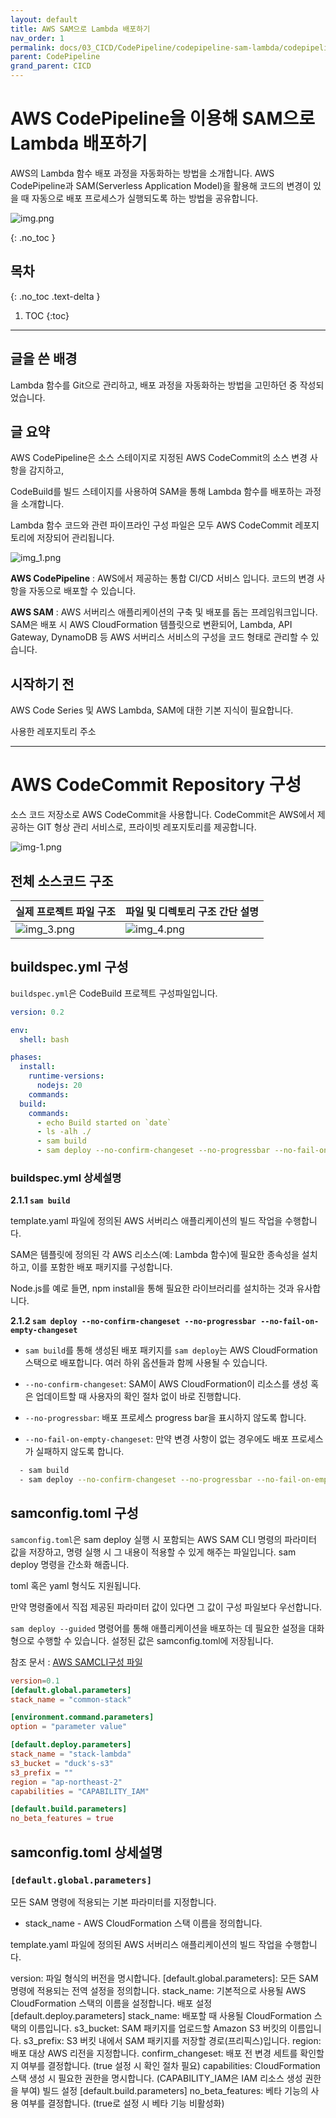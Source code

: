 ```yaml
---
layout: default
title: AWS SAM으로 Lambda 배포하기
nav_order: 1
permalink: docs/03_CICD/CodePipeline/codepipeline-sam-lambda/codepipeline-sam-lambda
parent: CodePipeline
grand_parent: CICD
---
```


# AWS CodePipeline을 이용해 SAM으로 Lambda 배포하기

AWS의 Lambda 함수 배포 과정을 자동화하는 방법을 소개합니다. 
AWS CodePipeline과 SAM(Serverless Application Model)을 활용해 
코드의 변경이 있을 때 자동으로 배포 프로세스가 실행되도록 하는 방법을 공유합니다.

![img.png](img.png)

{: .no_toc }

## 목차
{: .no_toc .text-delta }

1. TOC
{:toc}

---

## 글을 쓴 배경

Lambda 함수를 Git으로 관리하고, 배포 과정을 자동화하는 방법을 고민하던 중 작성되었습니다.

## 글 요약

AWS CodePipeline은 소스 스테이지로 지정된 AWS CodeCommit의 소스 변경 사항을 감지하고,

CodeBuild를 빌드 스테이지를 사용하여 SAM을 통해 Lambda 함수를 배포하는 과정을 소개합니다.

Lambda 함수 코드와 관련 파이프라인 구성 파일은 모두 AWS CodeCommit 레포지토리에 저장되어 관리됩니다.

![img_1.png](img_1.png)

**AWS CodePipeline** : AWS에서 제공하는 통합 CI/CD 서비스 입니다. 코드의 변경 사항을 자동으로 배포할 수 있습니다.

**AWS SAM** : AWS 서버리스 애플리케이션의 구축 및 배포를 돕는 프레임워크입니다. SAM은 배포 시 AWS CloudFormation 템플릿으로 변환되어, Lambda, API Gateway, DynamoDB 등 AWS 서버리스 서비스의 구성을 코드 형태로 관리할 수 있습니다.

## 시작하기 전

AWS Code Series 및 AWS Lambda, SAM에 대한 기본 지식이 필요합니다.

사용한 레포지토리 주소 

---

# AWS CodeCommit Repository 구성

소스 코드 저장소로 AWS CodeCommit을 사용합니다. 
CodeCommit은 AWS에서 제공하는 GIT 형상 관리 서비스로, 프라이빗 레포지토리를 제공합니다.

![img-1.png](img-1.png)

## 전체 소스코드 구조

| 실제 프로젝트 파일 구조 | 파일 및 디렉토리 구조 간단 설명      |
|-|-------------------------|
|![img_3.png](img_3.png)| ![img_4.png](img_4.png) |


## buildspec.yml 구성

`buildspec.yml`은 CodeBuild 프로젝트 구성파일입니다.

```yaml
version: 0.2

env:
  shell: bash

phases:
  install:
    runtime-versions:
      nodejs: 20
    commands:
  build:
    commands:
      - echo Build started on `date`
      - ls -alh ./
      - sam build
      - sam deploy --no-confirm-changeset --no-progressbar --no-fail-on-empty-changeset
```

### buildspec.yml 상세설명

**2.1.1 `sam build`**

template.yaml 파일에 정의된 AWS 서버리스 애플리케이션의 빌드 작업을 수행합니다.

SAM은 템플릿에 정의된 각 AWS 리소스(예: Lambda 함수)에 필요한 종속성을 설치하고, 이를 포함한 배포 패키지를 구성합니다.

Node.js를 예로 들면, npm install을 통해 필요한 라이브러리를 설치하는 것과 유사합니다.

**2.1.2 `sam deploy --no-confirm-changeset --no-progressbar --no-fail-on-empty-changeset`**

* `sam build`를 통해 생성된 배포 패키지를 `sam deploy`는 AWS CloudFormation 스택으로 배포합니다. 여러 하위 옵션들과 함께 사용될 수 있습니다.

* `--no-confirm-changeset`: SAM이 AWS CloudFormation이 리소스를 생성 혹은 업데이트할 때 사용자의 확인 절차 없이 바로 진행합니다.

* `--no-progressbar`: 배포 프로세스 progress bar을 표시하지 않도록 합니다.

* `--no-fail-on-empty-changeset`: 만약 변경 사항이 없는 경우에도 배포 프로세스가 실패하지 않도록 합니다.

```bash
  - sam build
  - sam deploy --no-confirm-changeset --no-progressbar --no-fail-on-empty-changeset
 ```

## samconfig.toml 구성

`samconfig.toml`은 sam deploy 실행 시 포함되는 AWS SAM CLI 명령의 파라미터 값을 저장하고, 
명령 실행 시 그 내용이 적용할 수 있게 해주는 파일입니다. sam deploy 명령을 간소화 해줍니다.

toml 혹은 yaml 형식도 지원됩니다. 

만약 명령줄에서 직접 제공된 파라미터 값이 있다면 그 값이 구성 파일보다 우선합니다.

`sam deploy --guided` 명령어를 통해 애플리케이션을 배포하는 데 필요한 설정을 대화형으로 수행할 수 있습니다. 설정된 값은 samconfig.toml에 저장됩니다.

참조 문서 : [AWS SAMCLI구성 파일](https://docs.aws.amazon.com/ko_kr/serverless-application-model/latest/developerguide/serverless-sam-cli-config.html)

```toml
version=0.1
[default.global.parameters]
stack_name = "common-stack"

[environment.command.parameters]
option = "parameter value"

[default.deploy.parameters]
stack_name = "stack-lambda"
s3_bucket = "duck's-s3"
s3_prefix = ""
region = "ap-northeast-2"
capabilities = "CAPABILITY_IAM"

[default.build.parameters]
no_beta_features = true
```

## samconfig.toml 상세설명

### `[default.global.parameters]`

모든 SAM 명령에 적용되는 기본 파라미터를 지정합니다.

* stack_name - AWS CloudFormation 스택 이름을 정의합니다.

template.yaml 파일에 정의된 AWS 서버리스 애플리케이션의 빌드 작업을 수행합니다.

version: 파일 형식의 버전을 명시합니다.
[default.global.parameters]: 모든 SAM 명령에 적용되는 전역 설정을 정의합니다.
stack_name: 기본적으로 사용될 AWS CloudFormation 스택의 이름을 설정합니다.
배포 설정 [default.deploy.parameters]
stack_name: 배포할 때 사용될 CloudFormation 스택의 이름입니다.
s3_bucket: SAM 패키지를 업로드할 Amazon S3 버킷의 이름입니다.
s3_prefix: S3 버킷 내에서 SAM 패키지를 저장할 경로(프리픽스)입니다.
region: 배포 대상 AWS 리전을 지정합니다.
confirm_changeset: 배포 전 변경 세트를 확인할지 여부를 결정합니다. (true 설정 시 확인 절차 필요)
capabilities: CloudFormation 스택 생성 시 필요한 권한을 명시합니다. (CAPABILITY_IAM은 IAM 리소스 생성 권한을 부여)
빌드 설정 [default.build.parameters]
no_beta_features: 베타 기능의 사용 여부를 결정합니다. (true로 설정 시 베타 기능 비활성화)